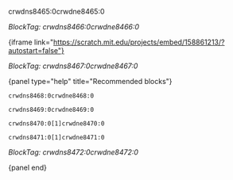 crwdns8465:0crwdne8465:0

*BlockTag: crwdns8466:0crwdne8466:0*

{iframe link="https://scratch.mit.edu/projects/embed/158861213/?autostart=false"}

*BlockTag: crwdns8467:0crwdne8467:0*

{panel type="help" title="Recommended blocks"}

<pre><code class="scratch:split:random">crwdns8468:0crwdne8468:0
</code></pre>

<pre><code class="scratch:split:random">crwdns8469:0crwdne8469:0
</code></pre>

<pre><code class="scratch:split:random">crwdns8470:0[1]crwdne8470:0
</code></pre>

<pre><code class="scratch:split:random">crwdns8471:0[1]crwdne8471:0
</code></pre>

*BlockTag: crwdns8472:0crwdne8472:0*

{panel end}